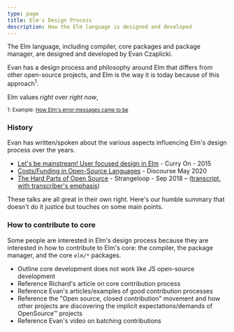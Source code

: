 ```yaml
---
type: page
title: Elm's Design Process
description: How the Elm language is designed and developed
---
```



The Elm language, including compiler, core packages and package manager, are designed and developed by Evan Czaplicki.

Evan has a design process and philosophy around Elm that differs from other open-source projects, and Elm is the way it is today because of this approach<sup>1</sup>.

Elm values _right_ over _right now_,



 <sup>1: Example: [How Elm's error messages came to be](TODO)</sup>


### History

Evan has written/spoken about the various aspects influencing Elm's design process over the years.

- [Let's be mainstream! User focused design in Elm](https://www.youtube.com/watch?v=oYk8CKH7OhE) - Curry On - 2015
- [Costs/Funding in Open-Source Languages](https://discourse.elm-lang.org/t/costs-funding-in-open-source-languages/5722) - Discourse May 2020
- [The Hard Parts of Open Source](https://www.youtube.com/watch?v=o_4EX4dPppA) - Strangeloop - Sep 2018 – ([transcript, with transcriber's emphasis](https://devonzuegel.com/post/the-hard-parts-of-open-source-by-evan-czaplicki))


These talks are all great in their own right. Here's our humble summary that doesn't do it justice but touches on some main points.


### How to contribute to core

Some people are interested in Elm's design process because they are interested in how to contribute to Elm's core: the compiler, the package manager, and the core `elm/*` packages.


- Outline core development does not work like JS open-source development
- Reference Richard's article on core contribution process
- Reference Evan's articles/examples of good contribution processes
- Reference the "Open source, closed contribution" movement and how other projects are discovering the implicit expectations/demands of OpenSource™ projects
- Reference Evan's video on batching contributions
